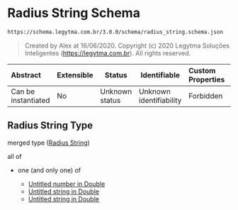 # Radius String Schema

```txt
https://schema.legytma.com.br/3.0.0/schema/radius_string.schema.json
```




> Created by Alex at 16/06/2020.
> Copyright (c) 2020 Legytma Soluções Inteligentes (<https://legytma.com.br>). All rights reserved.
>

| Abstract            | Extensible | Status         | Identifiable            | Custom Properties | Additional Properties | Access Restrictions | Defined In                                                                              |
| :------------------ | ---------- | -------------- | ----------------------- | :---------------- | --------------------- | ------------------- | --------------------------------------------------------------------------------------- |
| Can be instantiated | No         | Unknown status | Unknown identifiability | Forbidden         | Allowed               | none                | [radius_string.schema.json](../schema/radius_string.schema.json) |

## Radius String Type

merged type ([Radius String](radius_string.md))

all of

-   one (and only one) of

    -   [Untitled number in Double](double-definitions-doublenumber.md)
    -   [Untitled string in Double](double-definitions-doublestring.md)
    -   [Untitled string in Double](double-definitions-doubleenum.md)
